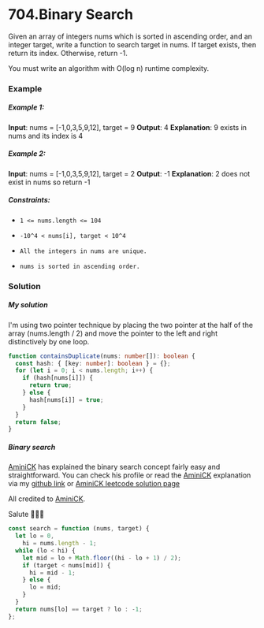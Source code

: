 # 704.Binary Search

Given an array of integers nums which is sorted in ascending order, and an integer target, write a function to search target in nums. If target exists, then return its index. Otherwise, return -1.

You must write an algorithm with O(log n) runtime complexity.

### Example

##### Example 1:

**Input**: nums = [-1,0,3,5,9,12], target = 9
**Output**: 4
**Explanation**: 9 exists in nums and its index is 4

##### Example 2:

**Input**: nums = [-1,0,3,5,9,12], target = 2
**Output**: -1
**Explanation**: 2 does not exist in nums so return -1

##### Constraints:

-     1 <= nums.length <= 104
-     -10^4 < nums[i], target < 10^4
-     All the integers in nums are unique.
-     nums is sorted in ascending order.

### Solution

##### My solution

I'm using two pointer technique by placing the two pointer at the half of the array (nums.length / 2) and move the pointer to the left and right distinctively by one loop.

```typescript
function containsDuplicate(nums: number[]): boolean {
  const hash: { [key: number]: boolean } = {};
  for (let i = 0; i < nums.length; i++) {
    if (hash[nums[i]]) {
      return true;
    } else {
      hash[nums[i]] = true;
    }
  }
  return false;
}
```

##### Binary search

[AminiCK](https://leetcode.com/u/AminiCK/) has explained the binary search concept fairly easy and straightforward. You can check his profile or read the [AminiCK](https://leetcode.com/u/AminiCK/) explanation via my [github link](https://github.com/LuckGets/coding-question_school/tree/main/algorithms/basic/binarySearch) or [AminiCK leetcode solution page](https://leetcode.com/problems/binary-search/solutions/423162/binary-search-101/)

All credited to [AminiCK](https://leetcode.com/u/AminiCK/).

Salute 🫡🫡🫡

```javascript
const search = function (nums, target) {
  let lo = 0,
    hi = nums.length - 1;
  while (lo < hi) {
    let mid = lo + Math.floor((hi - lo + 1) / 2);
    if (target < nums[mid]) {
      hi = mid - 1;
    } else {
      lo = mid;
    }
  }
  return nums[lo] == target ? lo : -1;
};
```
